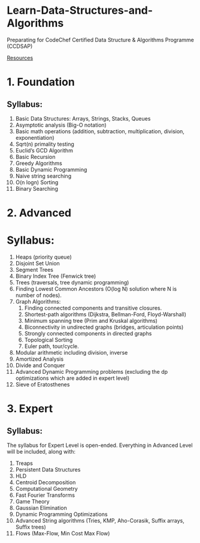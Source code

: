 # Learn-Data-Structures-and-Algorithms
Preparating for CodeChef Certified Data Structure &amp; Algorithms Programme (CCDSAP)

[Resources](https://www.codechef.com/certification/data-structures-and-algorithms/prepare#foundation)


# 1. Foundation
## Syllabus:
1. Basic Data Structures: Arrays, Strings, Stacks, Queues
2. Asymptotic analysis (Big-O notation)
3. Basic math operations (addition, subtraction, multiplication, division, exponentiation)
4. Sqrt(n) primality testing
5. Euclid’s GCD Algorithm
6. Basic Recursion
7. Greedy Algorithms
8. Basic Dynamic Programming
9. Naive string searching
10. O(n logn) Sorting
11. Binary Searching

# 2. Advanced
# Syllabus:
1. Heaps (priority queue)
2. Disjoint Set Union
3. Segment Trees
4. Binary Index Tree (Fenwick tree)
5. Trees (traversals, tree dynamic programming)
6. Finding Lowest Common Ancestors (O(log N) solution where N is number of nodes).
7. Graph Algorithms:
    1. Finding connected components and transitive closures.
    2. Shortest-path algorithms (Dijkstra, Bellman-Ford, Floyd-Warshall)
    3. Minimum spanning tree (Prim and Kruskal algorithms)
    4. Biconnectivity in undirected graphs (bridges, articulation points)
    5. Strongly connected components in directed graphs
    6. Topological Sorting
    7. Euler path, tour/cycle.
8. Modular arithmetic including division, inverse
9. Amortized Analysis
10. Divide and Conquer
11. Advanced Dynamic Programming problems (excluding the dp optimizations which are added in expert level)
12. Sieve of Eratosthenes

# 3. Expert

## Syllabus:
The syllabus for Expert Level is open-ended. Everything in Advanced Level will be included, along with:
1. Treaps
2. Persistent Data Structures
3. HLD
4. Centroid Decomposition
5. Computational Geometry
6. Fast Fourier Transforms
7. Game Theory
8. Gaussian Elimination
9. Dynamic Programming Optimizations
10. Advanced String algorithms (Tries, KMP, Aho-Corasik, Suffix arrays, Suffix trees)
11. Flows (Max-Flow, Min Cost Max Flow)
